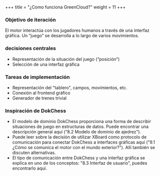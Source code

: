 +++
title = "¿Como funciona GreenCloud?"
weight = 11
+++

### Objetivo de iteración

El motor interactúa con los jugadores humanos a través de una interfaz gráfica. Un “juego” se desarrolla a lo largo de varios movimientos.

### decisiones centrales

* Representación de la situación del juego (“posición”)
* Selección de una interfaz gráfica

### Tareas de implementación

* Representación del "tablero", campos, movimientos, etc.
* Conexión al frontend gráfico
* Generador de trenes trivial

### Inspiración de DokChess
* El modelo de dominio DokChess proporciona una forma de describir situaciones de juego en estructuras de datos. Puede encontrar una descripción general aquí (“8.2 Modelo de dominio de ajedrez”).
* Puede leer sobre la decisión de utilizar XBoard como protocolo de comunicación para conectar DokChess a interfaces gráficas aquí ("9.1 ¿Cómo se comunica el motor con el mundo exterior?"). Allí también se discuten alternativas.
* El tipo de comunicación entre DokChess y una interfaz gráfica se explica en uno de los conceptos: "8.3 Interfaz de usuario", puedes encontrarlo aquí.